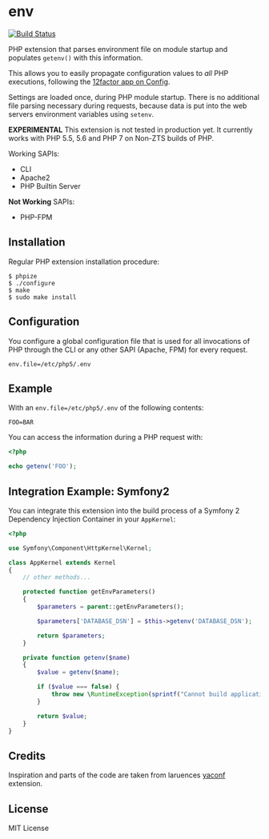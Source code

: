 # env

[![Build Status](https://travis-ci.org/beberlei/env.svg)](https://travis-ci.org/beberlei/env)

PHP extension that parses environment file on module startup and populates
`getenv()` with this information.

This allows you to easily propagate configuration values to *all* PHP executions,
following the [12factor app on Config](http://12factor.net/config).

Settings are loaded once, during PHP module startup. There is no additional
file parsing necessary during requests, because data is put into the web
servers environment variables using `setenv`.

**EXPERIMENTAL** This extension is not tested in production yet. It currently
works with PHP 5.5, 5.6 and PHP 7 on Non-ZTS builds of PHP.

Working SAPIs:

- CLI
- Apache2
- PHP Builtin Server

**Not Working** SAPIs:

- PHP-FPM

## Installation

Regular PHP extension installation procedure:

    $ phpize
    $ ./configure
    $ make
    $ sudo make install

## Configuration

You configure a global configuration file that is used for all invocations of
PHP through the CLI or any other SAPI (Apache, FPM) for every request.

    env.file=/etc/php5/.env

## Example

With an `env.file=/etc/php5/.env` of the following contents:

    FOO=BAR

You can access the information during a PHP request with:

```php
<?php

echo getenv('FOO');
```

## Integration Example: Symfony2

You can integrate this extension into the build process of a Symfony 2 Dependency Injection Container
in your `AppKernel`:

```php
<?php

use Symfony\Component\HttpKernel\Kernel;

class AppKernel extends Kernel
{
    // other methods...

    protected function getEnvParameters()
    {
        $parameters = parent::getEnvParameters();

        $parameters['DATABASE_DSN'] = $this->getenv('DATABASE_DSN');

        return $parameters;
    }

    private function getenv($name)
    {
        $value = getenv($name);

        if ($value === false) {
            throw new \RuntimeException(sprintf("Cannot build application: %s environment variable is missing.", $name));
        }

        return $value;
    }
}
```


## Credits

Inspiration and parts of the code are taken from laruences
[yaconf](https://pecl.php.net/package/yaconf) extension.

## License

MIT License
